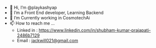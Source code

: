 - 👋 Hi, I’m @playkashyap
- 👀 I’m a Front End developer, Learning Backend
- 💞️ I’m Currently working in CosmotechAi
- 📫 How to reach me ...<br>
  - Linked in :  https://www.linkedin.com/in/shubham-kumar-prajapati-2486b7129<br>
  - Email : jackwill021@gmail.com

<!---
playkashyap/playkashyap is a ✨ special ✨ repository because its `README.md` (this file) appears on your GitHub profile.
You can click the Preview link to take a look at your changes.
--->
